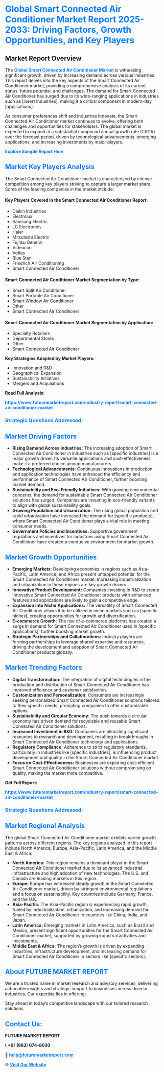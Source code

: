 <h1 style="color: #007BFF;">Global Smart Connected Air Conditioner Market Report 2025-2033: Driving Factors, Growth Opportunities, and Key Players</h1>

<section id="overview">
<h2>Market Report Overview</h2>
<p>The <a href="https://www.futuremarketreport.com/industry-report/smart-connected-air-conditioner-market" style="color: #007BFF; text-decoration: none;"><strong>Global Smart Connected Air Conditioner Market</strong></a> is witnessing significant growth, driven by increasing demand across various industries. This report delves into the key aspects of the Smart Connected Air Conditioner market, providing a comprehensive analysis of its current status, future potential, and challenges. The demand for Smart Connected Air Conditioner has surged due to its wide-ranging applications in industries such as [insert industries], making it a critical component in modern-day [applications].</p>
<p>As consumer preferences shift and industries innovate, the Smart Connected Air Conditioner market continues to evolve, offering both challenges and opportunities for stakeholders. The global market is expected to expand at a substantial compound annual growth rate (CAGR) over the forecast period, driven by technological advancements, emerging applications, and increasing investments by major players.</p>
</section>

<section id="overview">
<p><a href="https://www.futuremarketreport.com/request-sample/reportId=96810" style="color: #007BFF; text-decoration: none;"><strong>Explore Sample Report Here</strong></a></p>
</section>

<section id="key-players">
<h2 style="color: #007BFF;">Market Key Players Analysis</h2>
<p>The Smart Connected Air Conditioner market is characterized by intense competition among key players striving to capture a larger market share. Some of the leading companies in the market include:</p>
<h4>Key Players Covered in the Smart Connected Air Conditioner Report:</h4>
<ul><li>Daikin Industries</li><li>Electrolux</li><li>Samsung Electric</li><li>LG Electronics</li><li>Haier</li><li>Mitsubishi Electric</li><li>Fujitsu General</li><li>Videocon</li><li>Voltas</li><li>Blue Star</li><li>Friedrich Air Conditioning</li><li>Smart Connected Air Conditioner</li></ul>
<h4>Smart Connected Air Conditioner Market Segmentation by Type:</h4>
<ul><li>Smart Split Air Conditioner</li><li>Smart Portable Air Conditioner</li><li>Smart Window Air Conditioner</li><li>Other</li><li>Smart Connected Air Conditioner</li></ul>

<h4>Smart Connected Air Conditioner Market Segmentation by Application:</h4>
<ul><li>Specialty Retailers</li><li>Departmental Stores</li><li>Other</li><li>Smart Connected Air Conditioner</li></ul>
<p><strong>Key Strategies Adopted by Market Players:</strong></p>
<ul>
<li>Innovation and R&D</li>
<li>Geographical Expansion</li>
<li>Sustainability Initiatives</li>
<li>Mergers and Acquisitions</li>
</ul>
</section>

<section>
<p><strong>Read Full Analysis: </strong></p><a href="https://www.futuremarketreport.com/industry-report/smart-connected-air-conditioner-market" style="color: #007BFF; text-decoration: none;"><strong>https://www.futuremarketreport.com/industry-report/smart-connected-air-conditioner-market</strong></a>
<h3 style="color: #007BFF;">Strategic Questions Addressed:</h3>
</section>

<section id="driving-factors">
<h2 style="color: #007BFF;">Market Driving Factors</h2>
<ul>
<li><strong>Rising Demand Across Industries:</strong> The increasing adoption of Smart Connected Air Conditioner in industries such as [specific industries] is a major growth driver. Its versatile applications and cost-effectiveness make it a preferred choice among manufacturers.</li>
<li><strong>Technological Advancements:</strong> Continuous innovations in production and application technologies have enhanced the efficiency and performance of Smart Connected Air Conditioner, further boosting market demand.</li>
<li><strong>Sustainability and Eco-Friendly Initiatives:</strong> With growing environmental concerns, the demand for sustainable Smart Connected Air Conditioner solutions has surged. Companies are investing in eco-friendly variants to align with global sustainability goals.</li>
<li><strong>Growing Population and Urbanization:</strong> The rising global population and rapid urbanization have increased the demand for [specific products], where Smart Connected Air Conditioner plays a vital role in meeting consumer needs.</li>
<li><strong>Government Policies and Incentives:</strong> Supportive government regulations and incentives for industries using Smart Connected Air Conditioner have created a conducive environment for market growth.</li>
</ul>
</section>

<section id="growth-opportunities">
<h2 style="color: #007BFF;">Market Growth Opportunities</h2>
<ul>
<li><strong>Emerging Markets:</strong> Developing economies in regions such as Asia-Pacific, Latin America, and Africa present untapped potential for the Smart Connected Air Conditioner market. Increasing industrialization and urbanization in these regions are key growth drivers.</li>
<li><strong>Innovative Product Development:</strong> Companies investing in R&D to create innovative Smart Connected Air Conditioner products with enhanced features and applications are likely to gain a competitive edge.</li>
<li><strong>Expansion into Niche Applications:</strong> The versatility of Smart Connected Air Conditioner allows it to be utilized in niche markets such as [specific niches], creating opportunities for growth and diversification.</li>
<li><strong>E-commerce Growth:</strong> The rise of e-commerce platforms has created a surge in demand for Smart Connected Air Conditioner used in [specific applications], further boosting market growth.</li>
<li><strong>Strategic Partnerships and Collaborations:</strong> Industry players are forming partnerships to leverage shared expertise and resources, driving the development and adoption of Smart Connected Air Conditioner products globally.</li>
</ul>
</section>

<section id="trending-factors">
<h2 style="color: #007BFF;">Market Trending Factors</h2>
<ul>
<li><strong>Digital Transformation:</strong> The integration of digital technologies in the production and distribution of Smart Connected Air Conditioner has improved efficiency and customer satisfaction.</li>
<li><strong>Customization and Personalization:</strong> Consumers are increasingly seeking personalized Smart Connected Air Conditioner solutions tailored to their specific needs, prompting companies to offer customizable options.</li>
<li><strong>Sustainability and Circular Economy:</strong> The push towards a circular economy has driven demand for recyclable and reusable Smart Connected Air Conditioner solutions.</li>
<li><strong>Increased Investment in R&D:</strong> Companies are allocating significant resources to research and development, resulting in breakthroughs in Smart Connected Air Conditioner technology and applications.</li>
<li><strong>Regulatory Compliance:</strong> Adherence to strict regulatory standards, particularly in industries like [specific industries], is influencing product development and quality in the Smart Connected Air Conditioner market.</li>
<li><strong>Focus on Cost-Effectiveness:</strong> Businesses are exploring cost-efficient Smart Connected Air Conditioner solutions without compromising on quality, making the market more competitive.</li>
</ul>
</section>

<section>
<p><strong>Get Full Report: </strong></p><a href="https://www.futuremarketreport.com/industry-report/smart-connected-air-conditioner-market" style="color: #007BFF; text-decoration: none;"><strong>https://www.futuremarketreport.com/industry-report/smart-connected-air-conditioner-market</strong></a>
<h3 style="color: #007BFF;">Strategic Questions Addressed:</h3>
</section>


<section id="regional-analysis">
<h2 style="color: #007BFF;">Market Regional Analysis</h2>
<p>The global Smart Connected Air Conditioner market exhibits varied growth patterns across different regions. The key regions analyzed in this report include North America, Europe, Asia-Pacific, Latin America, and the Middle East & Africa:</p>
<ul>
<li><strong>North America:</strong> This region remains a dominant player in the Smart Connected Air Conditioner market due to its advanced industrial infrastructure and high adoption of new technologies. The U.S. and Canada are leading markets in this region.</li>
<li><strong>Europe:</strong> Europe has witnessed steady growth in the Smart Connected Air Conditioner market, driven by stringent environmental regulations and a focus on sustainability. Key countries include Germany, France, and the U.K.</li>
<li><strong>Asia-Pacific:</strong> The Asia-Pacific region is experiencing rapid growth, fueled by industrialization, urbanization, and increasing demand for Smart Connected Air Conditioner in countries like China, India, and Japan.</li>
<li><strong>Latin America:</strong> Emerging markets in Latin America, such as Brazil and Mexico, present significant opportunities for the Smart Connected Air Conditioner market, supported by growing industrial activities and investments.</li>
<li><strong>Middle East & Africa:</strong> The region’s growth is driven by expanding industries, infrastructure development, and increasing demand for Smart Connected Air Conditioner in sectors like [specific sectors].</li>
</ul>
</section>

<footer>
<h2 style="color: #007BFF;">About FUTURE MARKET REPORT</h2>
<p>We are a trusted name in market research and advisory services, delivering actionable insights and strategic support to businesses across diverse industries. Our expertise lies in offering:</p>

<p>Stay ahead in today’s competitive landscape with our tailored research solutions.</p>

<h2 style="color: #007BFF;">Contact Us:</h2>
<p><strong>FUTURE MARKET REPORT</strong></p>
<p>📞 <strong>+91 (883) 074-8030</strong></p>
<p>📧 <strong><a href="mailto:help@futuremarketreport.com" style="color: #007BFF;">help@futuremarketreport.com</a></strong></p>
<p>🌐 <strong><a href="https://www.futuremarketreport.com/" style="color: #007BFF;">Visit Our Website</a></strong></p>
</footer>
